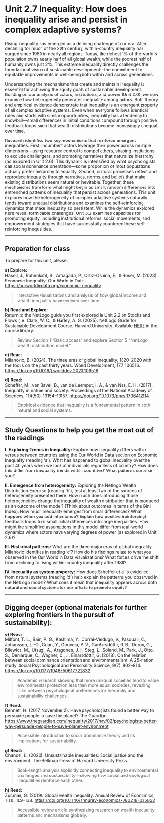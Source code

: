 # Unit 2.7 Inequality: How does inequality arise and persist in complex adaptive systems?

Rising inequality has emerged as a defining challenge of our era. After declining for much of the 20th century, within-country inequality has surged since 1980 in nearly all regions. Today, the richest 1% of the world's population owns nearly half of all global wealth, while the poorest half of humanity owns just 2%. This extreme inequality directly challenges the foundational vision of sustainable development—the commitment to equitable improvements in well-being both within and across generations.

Understanding the mechanisms that create and maintain inequality is essential for achieving the equity goals of sustainable development. Building on our analysis of actors, institutions, and power (Unit 2.6), we now examine how heterogeneity generates inequality among actors. Both theory and empirical evidence demonstrate that inequality is an emergent property of all complex adaptive systems. Even when everyone follows identical rules and starts with similar opportunities, inequality has a tendency to snowball—small differences in initial conditions compound through positive feedback loops such that wealth distributions become increasingly unequal over time.

Research identifies two key mechanisms that reinforce emergent inequalities. First, incumbent actors leverage their power across multiple dimensions—using resource control to compel others, shaping institutions to exclude challengers, and promoting narratives that naturalize hierarchy (as explored in Unit 2.6). This dynamic is intensified by what psychologists call social dominance orientation—some proportion of most populations actually prefer hierarchy to equality. Second, cultural processes reflect and reproduce inequality through narratives, norms, and beliefs that make existing distributions seem natural or inevitable. Together, these mechanisms transform what might begin as small, random differences into entrenched patterns of inequality that persist across generations. This unit explores how the heterogeneity of complex adaptive systems naturally tends toward unequal distributions and examines the self-reinforcing dynamics that make inequality so persistent. While the dynamics explored here reveal formidable challenges, Unit 3.2 examines capacities for promoting equity, including institutional reforms, social movements, and empowerment strategies that have successfully countered these self-reinforcing inequalities.

---

## Preparation for class

To prepare for this unit, please:

**a) Explore:**  
Hasell, J., Rohenkohl, B., Arriagada, P., Ortiz-Ospina, E., & Roser, M. (2023). Economic Inequality. Our World in Data. https://ourworldindata.org/economic-inequality  
> Interactive visualizations and analysis of how global income and wealth inequality have evolved over time.

**b) Read and Explore:**  
Return to the NetLogo guide you first explored in Unit 2.2 on Stocks and Flows (i.e. Clark, W. C., & Harley, A. G. (2025). NetLogo Guide for Sustainable Development Course. Harvard University. Available [HERE](../course-library/netlogo-guide-v2.docx) in the course library.  
> Review Section 1 “Basic access” and explore Section 5 “NetLogo wealth distribution model.”

**c) Read:**  
Milanovic, B. (2024). The three eras of global inequality, 1820–2020 with the focus on the past thirty years. World Development, 177, 106516. https://doi.org/10.1016/j.worlddev.2023.106516

**d) Read:**  
Scheffer, M., van Bavel, B., van de Leemput, I. A., & van Nes, E. H. (2017). Inequality in nature and society. Proceedings of the National Academy of Sciences, 114(50), 13154–13157. https://doi.org/10.1073/pnas.1706412114  
> Empirical evidence that inequality is a fundamental pattern in both natural and social systems.

---

## Study Questions to help you get the most out of the readings

**I. Exploring Trends in Inequality:** Explore how inequality differs within versus between countries using the Our World in Data section on Economic Inequality (reading ‘a’). What has happened to global inequality over the past 40 years when we look at individuals regardless of country? How does this differ from inequality trends within countries? What patterns surprise you?

**II. Emergence from heterogeneity:** Exploring the Netlogo Wealth Distribution Exercise (reading ‘b’), test at least two of the sources of heterogeneity presented there. How much does introducing those heterogeneities change the inequality of wealth distribution that is produced as an outcome of the model? (Think about outcomes in terms of the Gini Index). How much inequality emerges from small differences? What happens when you add inheritance? Explain how positive (reinforcing) feedback loops turn small initial differences into large inequalities. How might the simplified assumptions in this model differ from real-world dynamics where actors have varying degrees of power (as explored in Unit 2.6)?

**III. Historical patterns:** What are the three major eras of global inequality Milanovic identifies in reading ‘c’? How do his findings relate to what you observed in the Our World in Data visualizations? What forces drive the shift from declining to rising within-country inequality after 1980?

**IV. Inequality as system property:** How does Scheffer et al.'s evidence from natural systems (reading ‘d’) help explain the patterns you observed in the NetLogo model? What does it mean that inequality appears across both natural and social systems for our efforts to promote equity?

---

## Digging deeper (optional materials for further exploring frontiers in the pursuit of sustainability):

**e) Read:**  
Milfont, T. L., Bain, P. G., Kashima, Y., Corral-Verdugo, V., Pasquali, C., Johansson, L.-O., Guan, Y., Gouveia, V. V., Garðarsdóttir, R. B., Doron, G., Bilewicz, M., Utsugi, A., Aragones, J. I., Steg, L., Soland, M., Park, J., Otto, S., Demarque, C., Wagner, C., … Einarsdóttir, G. (2018). On the relation between social dominance orientation and environmentalism: A 25-nation study. Social Psychological and Personality Science, 9(7), 802–814. https://doi.org/10.1177/1948550617722832  
> Academic research showing that more unequal societies tend to value environmental protection less than more equal societies, revealing links between psychological preferences for hierarchy and sustainability challenges.

**f) Read:**  
Bennett, H. (2017, November 2). Have psychologists found a better way to persuade people to save the planet? The Guardian. https://www.theguardian.com/inequality/2017/nov/02/psychologists-better-way-persuade-people-to-save-planet-environment  
> Accessible introduction to social dominance theory and its implications for sustainability.

**g) Read:**  
Chancel, L. (2020). Unsustainable inequalities: Social justice and the environment. The Belknap Press of Harvard University Press.  
> Book-length analysis explicitly connecting inequality to environmental challenges and sustainability—showing how social and ecological inequalities reinforce each other.

**h) Read:**  
Zucman, G. (2019). Global wealth inequality. Annual Review of Economics, 11(1), 109–138. https://doi.org/10.1146/annurev-economics-080218-025852  
> Accessible review article synthesizing research on wealth inequality patterns and mechanisms globally.